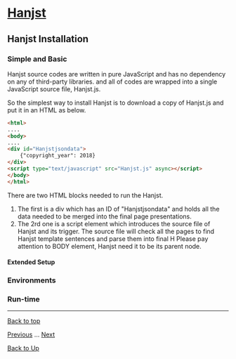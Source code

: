 # [Hanjst](/hanst/index)
## Hanjst Installation
### Simple and Basic

Hanjst source codes are written in pure JavaScript and has no dependency on any of third-party libraries. and all of codes are wrapped into a single JavaScript source file, Hanjst.js.

So the simplest way to install Hanjst is to download a copy of Hanjst.js and put it in an HTML as below.

```html
<html>
....
<body>
....
<div id="Hanjstjsondata">
	{"copyright_year": 2018}
</div>
<script type="text/javascript" src="Hanjst.js" async></script>
</body>
</html>
```
There are two HTML blocks needed to run the Hanjst. 
1. The first is a div which has an ID of "Hanjstjsondata" and holds all the data needed to be merged into the final page presentations.
2. The 2rd one is a script element which introduces the source file of Hanjst and its trigger. The source file will check all the pages to find Hanjst template sentences and parse them into final H
Please pay attention to BODY element, Hanjst need it to be its parent node.

#### Extended Setup

### Environments

### Run-time


----
[Back to top](/hanjst/hanjst-install)

[Previous](./what-is-hanjst) ... [Next](./)

[Back to Up](/hanjst/index)

<!--stackedit_data:
eyJoaXN0b3J5IjpbLTE3MjMxMTg3NSwxODI4Mjg4ODk3XX0=
-->